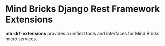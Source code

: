 Mind Bricks Django Rest Framework Extensions
================================================

**mb-drf-extensions** provides a unified tools and interfaces for Mind Bricks micro services.
